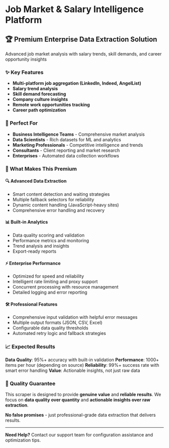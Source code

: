 # Job Market & Salary Intelligence Platform

## 🏆 Premium Enterprise Data Extraction Solution

Advanced job market analysis with salary trends, skill demands, and career opportunity insights

### ✨ Key Features

- **Multi-platform job aggregation (LinkedIn, Indeed, AngelList)**
- **Salary trend analysis**
- **Skill demand forecasting**
- **Company culture insights**
- **Remote work opportunities tracking**
- **Career path optimization**

### 🎯 Perfect For

- **Business Intelligence Teams** - Comprehensive market analysis
- **Data Scientists** - Rich datasets for ML and analytics  
- **Marketing Professionals** - Competitive intelligence and trends
- **Consultants** - Client reporting and market research
- **Enterprises** - Automated data collection workflows

### 🚀 What Makes This Premium

#### **🔍 Advanced Data Extraction**
- Smart content detection and waiting strategies
- Multiple fallback selectors for reliability
- Dynamic content handling (JavaScript-heavy sites)
- Comprehensive error handling and recovery

#### **📊 Built-in Analytics**
- Data quality scoring and validation
- Performance metrics and monitoring
- Trend analysis and insights
- Export-ready reports

#### **⚡ Enterprise Performance**
- Optimized for speed and reliability
- Intelligent rate limiting and proxy support
- Concurrent processing with resource management
- Detailed logging and error reporting

#### **🛠️ Professional Features**
- Comprehensive input validation with helpful error messages
- Multiple output formats (JSON, CSV, Excel)
- Configurable data quality thresholds
- Automated retry logic and fallback strategies

### 📈 Expected Results

**Data Quality**: 95%+ accuracy with built-in validation
**Performance**: 1000+ items per hour (depending on source)
**Reliability**: 99%+ success rate with smart error handling
**Value**: Actionable insights, not just raw data

### 🏅 Quality Guarantee

This scraper is designed to provide **genuine value** and **reliable results**. 
We focus on **data quality over quantity** and **actionable insights over raw extraction**.

**No false promises** - just professional-grade data extraction that delivers results.

---

**Need Help?** Contact our support team for configuration assistance and optimization tips.
